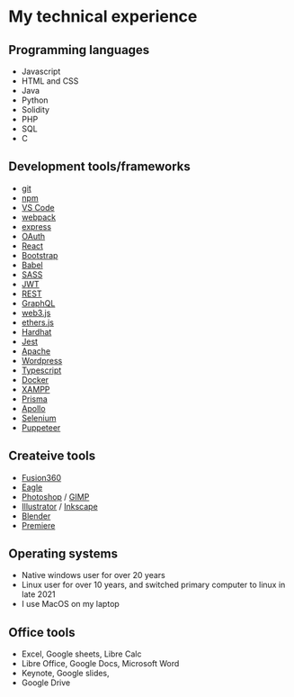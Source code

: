 # My technical experience

## Programming languages

- Javascript
- HTML and CSS
- Java
- Python
- Solidity
- PHP
- SQL
- C

## Development tools/frameworks

- [git](https://git-scm.com/)
- [npm](https://www.npmjs.com/)
- [VS Code](https://code.visualstudio.com/)
- [webpack](https://webpack.js.org/)
- [express](https://expressjs.com/)
- [OAuth](https://en.wikipedia.org/wiki/OAuth)
- [React](https://reactjs.org/)
- [Bootstrap](https://getbootstrap.com/)
- [Babel](https://babeljs.io/)
- [SASS](https://sass-lang.com/)
- [JWT](https://jwt.io/)
- [REST](https://en.wikipedia.org/wiki/Representational_state_transfer)
- [GraphQL](https://en.wikipedia.org/wiki/GraphQL)
- [web3.js](https://web3js.readthedocs.io/)
- [ethers.js](https://docs.ethers.io/v5/)
- [Hardhat](https://hardhat.org/)
- [Jest](https://jestjs.io/)
- [Apache](https://www.apache.org/)
- [Wordpress](https://wordpress.com/)
- [Typescript](https://www.typescriptlang.org/)
- [Docker](https://www.docker.com/)
- [XAMPP](https://www.apachefriends.org/index.html)
- [Prisma](https://www.prisma.io/)
- [Apollo](https://www.apollographql.com/)
- [Selenium](https://www.selenium.dev/)
- [Puppeteer](https://github.com/puppeteer/puppeteer)

## Createive tools

- [Fusion360](https://www.autodesk.com/products/fusion-360/)
- [Eagle](https://www.autodesk.com/products/eagle/free-download)
- [Photoshop](https://www.adobe.com/products/photoshop.html) / [GIMP](https://www.gimp.org/)
- [Illustrator](https://www.adobe.com/products/illustrator.html) / [Inkscape](https://inkscape.org/)
- [Blender](https://www.blender.org/)
- [Premiere](https://www.adobe.com/products/premiere.html)

## Operating systems

- Native windows user for over 20 years
- Linux user for over 10 years, and switched primary computer to linux in late 2021
- I use MacOS on my laptop

## Office tools

- Excel, Google sheets, Libre Calc
- Libre Office, Google Docs, Microsoft Word
- Keynote, Google slides, 
- Google Drive
